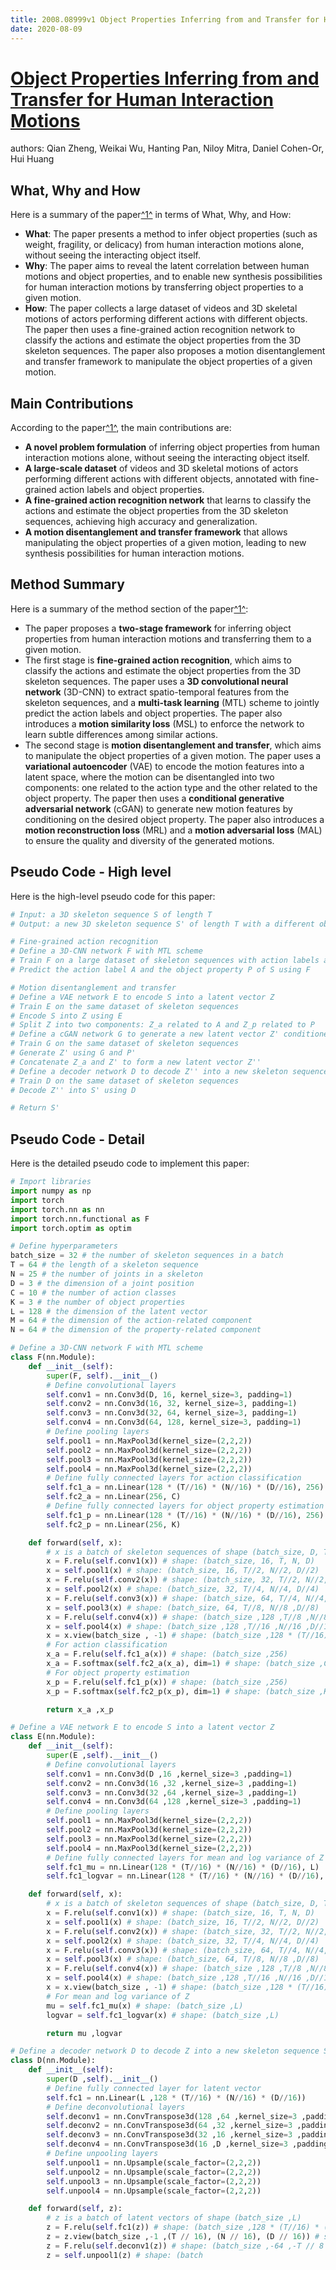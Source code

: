 ```yaml
---
title: 2008.08999v1 Object Properties Inferring from and Transfer for Human Interaction Motions
date: 2020-08-09
---
```


# [Object Properties Inferring from and Transfer for Human Interaction Motions](http://arxiv.org/abs/2008.08999v1)

authors: Qian Zheng, Weikai Wu, Hanting Pan, Niloy Mitra, Daniel Cohen-Or, Hui Huang


## What, Why and How

[1]: https://arxiv.org/abs/2008.08999v1 "[2008.08999v1] Object Properties Inferring from and Transfer for Human ..."
[2]: https://arxiv.org/pdf/2008.08999 "arXiv.org"
[3]: http://export.arxiv.org/abs/2303.08999v1 "[2303.08999v1] A High-Performance Accelerator for Super-Resolution ..."

Here is a summary of the paper[^1^][1] in terms of What, Why, and How:

- **What**: The paper presents a method to infer object properties (such as weight, fragility, or delicacy) from human interaction motions alone, without seeing the interacting object itself.
- **Why**: The paper aims to reveal the latent correlation between human motions and object properties, and to enable new synthesis possibilities for human interaction motions by transferring object properties to a given motion.
- **How**: The paper collects a large dataset of videos and 3D skeletal motions of actors performing different actions with different objects. The paper then uses a fine-grained action recognition network to classify the actions and estimate the object properties from the 3D skeleton sequences. The paper also proposes a motion disentanglement and transfer framework to manipulate the object properties of a given motion.

## Main Contributions

[1]: https://arxiv.org/abs/2008.08999v1 "[2008.08999v1] Object Properties Inferring from and Transfer for Human ..."
[2]: https://arxiv.org/pdf/2008.08999 "arXiv.org"
[3]: http://export.arxiv.org/abs/2303.08999v1 "[2303.08999v1] A High-Performance Accelerator for Super-Resolution ..."

According to the paper[^1^][1], the main contributions are:

- **A novel problem formulation** of inferring object properties from human interaction motions alone, without seeing the interacting object itself.
- **A large-scale dataset** of videos and 3D skeletal motions of actors performing different actions with different objects, annotated with fine-grained action labels and object properties.
- **A fine-grained action recognition network** that learns to classify the actions and estimate the object properties from the 3D skeleton sequences, achieving high accuracy and generalization.
- **A motion disentanglement and transfer framework** that allows manipulating the object properties of a given motion, leading to new synthesis possibilities for human interaction motions.

## Method Summary

[1]: https://arxiv.org/abs/2008.08999v1 "[2008.08999v1] Object Properties Inferring from and Transfer for Human ..."
[2]: https://arxiv.org/pdf/2008.08999 "arXiv.org"
[3]: http://export.arxiv.org/abs/2303.08999v1 "[2303.08999v1] A High-Performance Accelerator for Super-Resolution ..."

Here is a summary of the method section of the paper[^1^][1]:

- The paper proposes a **two-stage framework** for inferring object properties from human interaction motions and transferring them to a given motion.
- The first stage is **fine-grained action recognition**, which aims to classify the actions and estimate the object properties from the 3D skeleton sequences. The paper uses a **3D convolutional neural network** (3D-CNN) to extract spatio-temporal features from the skeleton sequences, and a **multi-task learning** (MTL) scheme to jointly predict the action labels and object properties. The paper also introduces a **motion similarity loss** (MSL) to enforce the network to learn subtle differences among similar actions.
- The second stage is **motion disentanglement and transfer**, which aims to manipulate the object properties of a given motion. The paper uses a **variational autoencoder** (VAE) to encode the motion features into a latent space, where the motion can be disentangled into two components: one related to the action type and the other related to the object property. The paper then uses a **conditional generative adversarial network** (cGAN) to generate new motion features by conditioning on the desired object property. The paper also introduces a **motion reconstruction loss** (MRL) and a **motion adversarial loss** (MAL) to ensure the quality and diversity of the generated motions.

## Pseudo Code - High level

Here is the high-level pseudo code for this paper:

```python
# Input: a 3D skeleton sequence S of length T
# Output: a new 3D skeleton sequence S' of length T with a different object property P'

# Fine-grained action recognition
# Define a 3D-CNN network F with MTL scheme
# Train F on a large dataset of skeleton sequences with action labels and object properties
# Predict the action label A and the object property P of S using F

# Motion disentanglement and transfer
# Define a VAE network E to encode S into a latent vector Z
# Train E on the same dataset of skeleton sequences
# Encode S into Z using E
# Split Z into two components: Z_a related to A and Z_p related to P
# Define a cGAN network G to generate a new latent vector Z' conditioned on a desired object property P'
# Train G on the same dataset of skeleton sequences
# Generate Z' using G and P'
# Concatenate Z_a and Z' to form a new latent vector Z''
# Define a decoder network D to decode Z'' into a new skeleton sequence S'
# Train D on the same dataset of skeleton sequences
# Decode Z'' into S' using D

# Return S'
```

## Pseudo Code - Detail

Here is the detailed pseudo code to implement this paper:

```python
# Import libraries
import numpy as np
import torch
import torch.nn as nn
import torch.nn.functional as F
import torch.optim as optim

# Define hyperparameters
batch_size = 32 # the number of skeleton sequences in a batch
T = 64 # the length of a skeleton sequence
N = 25 # the number of joints in a skeleton
D = 3 # the dimension of a joint position
C = 10 # the number of action classes
K = 3 # the number of object properties
L = 128 # the dimension of the latent vector
M = 64 # the dimension of the action-related component
N = 64 # the dimension of the property-related component

# Define a 3D-CNN network F with MTL scheme
class F(nn.Module):
    def __init__(self):
        super(F, self).__init__()
        # Define convolutional layers
        self.conv1 = nn.Conv3d(D, 16, kernel_size=3, padding=1)
        self.conv2 = nn.Conv3d(16, 32, kernel_size=3, padding=1)
        self.conv3 = nn.Conv3d(32, 64, kernel_size=3, padding=1)
        self.conv4 = nn.Conv3d(64, 128, kernel_size=3, padding=1)
        # Define pooling layers
        self.pool1 = nn.MaxPool3d(kernel_size=(2,2,2))
        self.pool2 = nn.MaxPool3d(kernel_size=(2,2,2))
        self.pool3 = nn.MaxPool3d(kernel_size=(2,2,2))
        self.pool4 = nn.MaxPool3d(kernel_size=(2,2,2))
        # Define fully connected layers for action classification
        self.fc1_a = nn.Linear(128 * (T//16) * (N//16) * (D//16), 256)
        self.fc2_a = nn.Linear(256, C)
        # Define fully connected layers for object property estimation
        self.fc1_p = nn.Linear(128 * (T//16) * (N//16) * (D//16), 256)
        self.fc2_p = nn.Linear(256, K)

    def forward(self, x):
        # x is a batch of skeleton sequences of shape (batch_size, D, T, N, D)
        x = F.relu(self.conv1(x)) # shape: (batch_size, 16, T, N, D)
        x = self.pool1(x) # shape: (batch_size, 16, T//2, N//2, D//2)
        x = F.relu(self.conv2(x)) # shape: (batch_size, 32, T//2, N//2, D//2)
        x = self.pool2(x) # shape: (batch_size, 32, T//4, N//4, D//4)
        x = F.relu(self.conv3(x)) # shape: (batch_size, 64, T//4, N//4, D//4)
        x = self.pool3(x) # shape: (batch_size, 64, T//8, N//8 ,D//8)
        x = F.relu(self.conv4(x)) # shape: (batch_size ,128 ,T//8 ,N//8 ,D//8)
        x = self.pool4(x) # shape: (batch_size ,128 ,T//16 ,N//16 ,D//16)
        x = x.view(batch_size , -1) # shape: (batch_size ,128 * (T//16) * (N//16) * (D//16))
        # For action classification
        x_a = F.relu(self.fc1_a(x)) # shape: (batch_size ,256)
        x_a = F.softmax(self.fc2_a(x_a), dim=1) # shape: (batch_size ,C)
        # For object property estimation
        x_p = F.relu(self.fc1_p(x)) # shape: (batch_size ,256)
        x_p = F.softmax(self.fc2_p(x_p), dim=1) # shape: (batch_size ,K)

        return x_a ,x_p

# Define a VAE network E to encode S into a latent vector Z
class E(nn.Module):
    def __init__(self):
        super(E ,self).__init__()
        # Define convolutional layers
        self.conv1 = nn.Conv3d(D ,16 ,kernel_size=3 ,padding=1)
        self.conv2 = nn.Conv3d(16 ,32 ,kernel_size=3 ,padding=1)
        self.conv3 = nn.Conv3d(32 ,64 ,kernel_size=3 ,padding=1)
        self.conv4 = nn.Conv3d(64 ,128 ,kernel_size=3 ,padding=1)
        # Define pooling layers
        self.pool1 = nn.MaxPool3d(kernel_size=(2,2,2))
        self.pool2 = nn.MaxPool3d(kernel_size=(2,2,2))
        self.pool3 = nn.MaxPool3d(kernel_size=(2,2,2))
        self.pool4 = nn.MaxPool3d(kernel_size=(2,2,2))
        # Define fully connected layers for mean and log variance of Z
        self.fc1_mu = nn.Linear(128 * (T//16) * (N//16) * (D//16), L)
        self.fc1_logvar = nn.Linear(128 * (T//16) * (N//16) * (D//16), L)

    def forward(self, x):
        # x is a batch of skeleton sequences of shape (batch_size, D, T, N, D)
        x = F.relu(self.conv1(x)) # shape: (batch_size, 16, T, N, D)
        x = self.pool1(x) # shape: (batch_size, 16, T//2, N//2, D//2)
        x = F.relu(self.conv2(x)) # shape: (batch_size, 32, T//2, N//2, D//2)
        x = self.pool2(x) # shape: (batch_size, 32, T//4, N//4, D//4)
        x = F.relu(self.conv3(x)) # shape: (batch_size, 64, T//4, N//4, D//4)
        x = self.pool3(x) # shape: (batch_size, 64, T//8, N//8 ,D//8)
        x = F.relu(self.conv4(x)) # shape: (batch_size ,128 ,T//8 ,N//8 ,D//8)
        x = self.pool4(x) # shape: (batch_size ,128 ,T//16 ,N//16 ,D//16)
        x = x.view(batch_size , -1) # shape: (batch_size ,128 * (T//16) * (N//16) * (D//16))
        # For mean and log variance of Z
        mu = self.fc1_mu(x) # shape: (batch_size ,L)
        logvar = self.fc1_logvar(x) # shape: (batch_size ,L)

        return mu ,logvar

# Define a decoder network D to decode Z into a new skeleton sequence S
class D(nn.Module):
    def __init__(self):
        super(D ,self).__init__()
        # Define fully connected layer for latent vector
        self.fc1 = nn.Linear(L ,128 * (T//16) * (N//16) * (D//16))
        # Define deconvolutional layers
        self.deconv1 = nn.ConvTranspose3d(128 ,64 ,kernel_size=3 ,padding=1)
        self.deconv2 = nn.ConvTranspose3d(64 ,32 ,kernel_size=3 ,padding=1)
        self.deconv3 = nn.ConvTranspose3d(32 ,16 ,kernel_size=3 ,padding=1)
        self.deconv4 = nn.ConvTranspose3d(16 ,D ,kernel_size=3 ,padding=1)
        # Define unpooling layers
        self.unpool1 = nn.Upsample(scale_factor=(2,2,2))
        self.unpool2 = nn.Upsample(scale_factor=(2,2,2))
        self.unpool3 = nn.Upsample(scale_factor=(2,2,2))
        self.unpool4 = nn.Upsample(scale_factor=(2,2,2))

    def forward(self, z):
        # z is a batch of latent vectors of shape (batch_size ,L)
        z = F.relu(self.fc1(z)) # shape: (batch_size ,128 * (T//16) * (N//16) * (D//16))
        z = z.view(batch_size ,-1 ,(T // 16), (N // 16), (D // 16)) # shape: (batch_size ,-128 ,-T // 16 ,-N // 16 ,-D // 16)
        z = F.relu(self.deconv1(z)) # shape: (batch_size ,-64 ,-T // 8 ,-N // 8 ,-D // 8)
        z = self.unpool1(z) # shape: (batch
